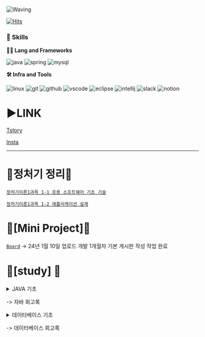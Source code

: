 <!-- Header -->

![Waving](https://capsule-render.vercel.app/api?type=waving&height=200&text=Good%20Day%20To%20Code!&fontAlign=40&fontAlignY=40&color=gradient)

[![Hits](https://hits.seeyoufarm.com/api/count/incr/badge.svg?url=https%3A%2F%2Fgithub.com%2F______&count_bg=%2379C83D&title_bg=%23555555&icon=&icon_color=%23E7E7E7&title=hits&edge_flat=false)](https://hits.seeyoufarm.com)



<!-- Body -->

### 🦾 Skills
**🧑‍💻 Lang and Frameworks**
<!-- Oracle의 요청으로 Java 로고가 Simple Icons에서 삭제되었기에 대신 OpenJDK의 로고를 사용 -->
![java](https://img.shields.io/badge/java-ffffff.svg?&style=for-the-badge&logo=openjdk&logoColor=black)
![spring](https://img.shields.io/badge/spring-6DB33F.svg?&style=for-the-badge&logo=spring&logoColor=white)
![mysql](https://img.shields.io/badge/mysql-4479A1.svg?&style=for-the-badge&logo=mysql&logoColor=white)



**🛠️ Infra and Tools**

![linux](https://img.shields.io/badge/linux-FCC624.svg?&style=for-the-badge&logo=linux&logoColor=white)
![git](https://img.shields.io/badge/git-F05032.svg?&style=for-the-badge&logo=git&logoColor=white)
![github](https://img.shields.io/badge/github-181717.svg?&style=for-the-badge&logo=github&logoColor=white)
![vscode](https://img.shields.io/badge/vscode-007ACC.svg?&style=for-the-badge&logo=visualstudiocode&logoColor=white)
![eclipse](https://img.shields.io/badge/eclipse-2C2255.svg?&style=for-the-badge&logo=eclipseide&logoColor=white)
![intellij](https://img.shields.io/badge/intellij-000000.svg?&style=for-the-badge&logo=intellijidea&logoColor=white)
![slack](https://img.shields.io/badge/slack-4A154B.svg?&style=for-the-badge&logo=slack&logoColor=white)
![notion](https://img.shields.io/badge/notion-000000.svg?&style=for-the-badge&logo=notion&logoColor=white)


# ▶️LINK
[Tstory](https://choijh9023.tistory.com/)

[Insta](https://www.instagram.com/choi.moon.seok2/)

---




# 🐝정처기 정리🐝
[`정처기이론1과목 1-1 응용 소프트웨어 기초 기술`](java/정보처리산업기사/정보시스템기반기술1-1.MD)

[`정처기이론1과목 1-2 애플리케이션 설계`](java/정보처리산업기사/정보시스템기반기술1-2.MD)
# 🐝[Mini Project]🐝 
[`Board`](https://github.com/choijh9023/learn-and-study/tree/main/java/BoardTest/BoardTest/src)  -> 24년 1월 10일 업로드 개발 1개월차 기본 게시판 작성 작업 완료 


# 🐝[study] 🐝

 <details>
<summary>JAVA 기초 </summary>
<div markdown="1">

[`☘JAVA-1주차`](https://hammerhead-chauffeur-43c.notion.site/1-8ea6e799925145a9a8fe7c42aa5e0955?pvs=4) -> JAVA 기본개념 및 조건문,반복문

[`☘JAVA-2주차`](https://hammerhead-chauffeur-43c.notion.site/2-d854a099319d4a67864a28fbe9ed8a7d?pvs=4) -> 참조형타입, 배열, 문자열

[`☘JAVA-3주차`](https://hammerhead-chauffeur-43c.notion.site/3-UML-USE-CASE-8a7b234cf1904dcd820b0cb20c4fd927?pvs=4) -> 객체지향,다형성(인터페이스,추상클래스),다이어그램,유즈케이스,

[`☘JAVA-4주차`](https://hammerhead-chauffeur-43c.notion.site/3-UML-USE-CASE-8a7b234cf1904dcd820b0cb20c4fd927?pvs=4) -> About Interface

[`☘JAVA-5주차`](https://hammerhead-chauffeur-43c.notion.site/5-9341f5cecc844d40b99f503523816ace?pvs=4) -> 컬렉션,람다,스트림

---
# 람다식 정리 
[`🦾람다 정리 및 실습 코드🦾`](https://github.com/choijh9023/learn-and-study/tree/main/java/java_advance/src/lambda)

[`🦾Stream정리🦾`](java/java_advance/src/stream/stream.md)

[`🦾Stream 실습 코드🦾`](https://github.com/choijh9023/learn-and-study/tree/main/java/java_advance/src/stream)

[`🦾스레드정리🦾`](java/java_advance/src/마크다운정리/멀티스레드및운영체제.md)

</div>
</details>

 -> 자바 회고록 

 <details>
<summary>데이터베이스 기초 </summary>
<div markdown="1">

[`🐾데이터베이스`](https://hammerhead-chauffeur-43c.notion.site/88fec798bf8f4ed8bf0bce04e4d62f58?pvs=4) -> sql 기본 개념및 이론 

[`🐾데이터베이스`](java/SQL/데이터베이스/무결성제약조건/데이터베이스.md)

[`🐾데이터정의어(DDL)`](java/SQL/데이터베이스/데이터정의어/데이터정의어.MD)

[`🐾데이터조작어(DML)이론`](java/SQL/데이터베이스/데이터정의어/데이터정의어.MD)

[`🐾데이터조작어(DML)실습1`](java/SQL/데이터베이스/관계대수/데이터조작어.MD) 

[`🐾데이터조작어(DML)실습2`](java/SQL/데이터베이스/조인/Join.md) 

[`🐾관계대수이론`](java/SQL/데이터베이스/관계대수/관계대수및집계함수.MD)

[`🐾무결성제약조건`](java/SQL/데이터베이스/무결성제약조건/데이터베이스.md)

[`🐾SQL내장함수/View/Index`](java/SQL/데이터베이스/SQL고급/SQL고급.MD)

[`🐾SQL 트리거,펑션,프리시저`](java/SQL/데이터베이스/SQL심화/저장프로시저.MD)

[`🐾SQL 실습TEST`](java/SQL/데이터베이스/SQL실습코드.MD)

[`🐾데이터모델링개념 및 ER모델`](java/SQL/데이터베이스/데이터모델링/데이터모델링의개념.MD)

[`🐾데이터정규화`](java/SQL/데이터베이스/이상현상과정규화트랜젝션개념/이상현상/데이터베이스정규화.MD)

</div>
</details>

-> 데이터베이스 회고록 







